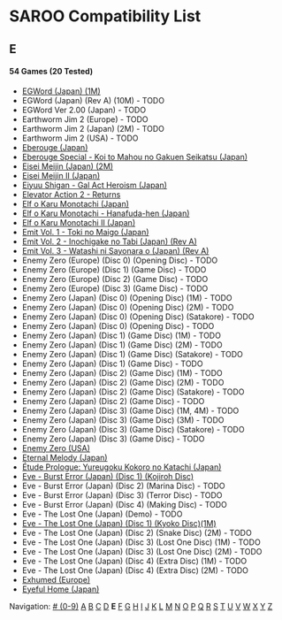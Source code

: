 # SAROO Compatibility List

## E

#### 54 Games (20 Tested)

- [EGWord (Japan) (1M)](../Regions/Japan/T-7626G/01/README.md)
- EGWord (Japan) (Rev A) (10M) - TODO
- EGWord Ver 2.00 (Japan) - TODO
- Earthworm Jim 2 (Europe) - TODO
- Earthworm Jim 2 (Japan) (2M) - TODO
- Earthworm Jim 2 (USA) - TODO
- [Eberouge (Japan)](../Regions/Japan/T-10309G/01/README.md)
- [Eberouge Special - Koi to Mahou no Gakuen Seikatsu (Japan)](../Regions/Japan/T-10315G/01/README.md)
- [Eisei Meijin (Japan) (2M)](../Regions/Japan/T-9506G/01/README.md)
- [Eisei Meijin II (Japan)](../Regions/Japan/T-9516G//01/README.md)
- [Eiyuu Shigan - Gal Act Heroism (Japan)](../Regions/Japan/T-5204G//01/README.md)
- [Elevator Action 2 - Returns](../Regions/Japan/T-19903G/01/README.md)
- [Elf o Karu Monotachi (Japan)](../Regions/Japan/T-16605G/01/README.md)
- [Elf o Karu Monotachi - Hanafuda-hen (Japan)](../Regions/Japan/T-16606G/01/README.md)
- [Elf o Karu Monotachi II (Japan)](../Regions/Japan/T-16610G/01/README.md)
- [Emit Vol. 1 - Toki no Maigo (Japan)](../Regions/Japan/T-7602G/01/README.md)
- [Emit Vol. 2 - Inochigake no Tabi (Japan) (Rev A)](../Regions/Japan/T-7603G/01/README.md)
- [Emit Vol. 3 - Watashi ni Sayonara o (Japan) (Rev A)](../Regions/Japan/T-7604G/01/README.md)
- Enemy Zero (Europe) (Disc 0) (Opening Disc) - TODO
- Enemy Zero (Europe) (Disc 1) (Game Disc) - TODO
- Enemy Zero (Europe) (Disc 2) (Game Disc) - TODO
- Enemy Zero (Europe) (Disc 3) (Game Disc) - TODO
- Enemy Zero (Japan) (Disc 0) (Opening Disc) (1M) - TODO
- Enemy Zero (Japan) (Disc 0) (Opening Disc) (2M) - TODO
- Enemy Zero (Japan) (Disc 0) (Opening Disc) (Satakore) - TODO
- Enemy Zero (Japan) (Disc 0) (Opening Disc) - TODO
- Enemy Zero (Japan) (Disc 1) (Game Disc) (1M) - TODO
- Enemy Zero (Japan) (Disc 1) (Game Disc) (2M) - TODO
- Enemy Zero (Japan) (Disc 1) (Game Disc) (Satakore) - TODO
- Enemy Zero (Japan) (Disc 1) (Game Disc) - TODO
- Enemy Zero (Japan) (Disc 2) (Game Disc) (1M) - TODO
- Enemy Zero (Japan) (Disc 2) (Game Disc) (2M) - TODO
- Enemy Zero (Japan) (Disc 2) (Game Disc) (Satakore) - TODO
- Enemy Zero (Japan) (Disc 2) (Game Disc) - TODO
- Enemy Zero (Japan) (Disc 3) (Game Disc) (1M, 4M) - TODO
- Enemy Zero (Japan) (Disc 3) (Game Disc) (3M) - TODO
- Enemy Zero (Japan) (Disc 3) (Game Disc) (Satakore) - TODO
- Enemy Zero (Japan) (Disc 3) (Game Disc) - TODO
- [Enemy Zero (USA)](../Regions/USA/MK-81076/01/README.md)
- [Eternal Melody (Japan)](../Regions/Japan/T-27802G/01/README.md)
- [Étude Prologue: Yureugoku Kokoro no Katachi (Japan)](../Regions/Japan/T-37901G/01/README.md)
- [Eve - Burst Error (Japan) (Disc 1) (Kojiroh Disc)](../Regions/Japan/T-15022G/01/README.md)
- Eve - Burst Error (Japan) (Disc 2) (Marina Disc) - TODO
- Eve - Burst Error (Japan) (Disc 3) (Terror Disc) - TODO
- Eve - Burst Error (Japan) (Disc 4) (Making Disc) - TODO
- Eve - The Lost One (Japan) (Demo) - TODO
- [Eve - The Lost One (Japan) (Disc 1) (Kyoko Disc)(1M)](../Regions/Japan/T-15035G/01/README.md)
- Eve - The Lost One (Japan) (Disc 2) (Snake Disc) (2M) - TODO
- Eve - The Lost One (Japan) (Disc 3) (Lost One Disc) (1M) - TODO
- Eve - The Lost One (Japan) (Disc 3) (Lost One Disc) (2M) - TODO
- Eve - The Lost One (Japan) (Disc 4) (Extra Disc) (1M) - TODO
- Eve - The Lost One (Japan) (Disc 4) (Extra Disc) (2M) - TODO
- [Exhumed (Europe)](../Regions/Europe/MK-81084/01/README.md)
- [Eyeful Home (Japan)](../Regions/Japan/GS-9083/01/README.md)

Navigation:
[# (0-9)](./09.md) [A](./A.md) [B](./B.md) [C](./C.md) [D](./D.md) **E** [F](./F.md) [G](./G.md) [H](./H.md) [I](./I.md) [J](./J.md) [K](./K.md) [L](./L.md) [M](./M.md) [N](./N.md) [O](./O.md) [P](./P.md) [Q](./Q.md) [R](./R.md) [S](./S.md) [T](./T.md) [U](./U.md) [V](./V.md) [W](./W.md) [X](./X.md) [Y](./Y.md) [Z](./Z.md)
